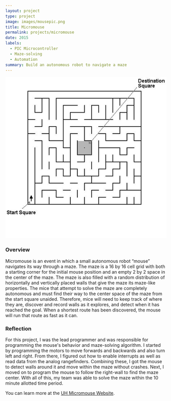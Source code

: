 ```yaml
---
layout: project
type: project
image: images/mousepic.png
title: Micromouse
permalink: projects/micromouse
date: 2015
labels:
  - PIC Microcontroller
  - Maze-solving
  - Automation
summary: Build an autonomous robot to navigate a maze
---
```


<div class="ui image">
  <img class="ui large image" src="../images/maze.jpg">
</div>

### Overview
Micromouse is an event in which a small autonomous robot “mouse” navigates its way through a maze.  The maze is a 16 by 16 cell grid with both a starting corner for the initial mouse position and an empty 2 by 2 space in the center of the maze.  The maze is also filled with a random distribution of horizontally and vertically placed walls that give the maze its maze-like properties.  The mice that attempt to solve the maze are completely autonomous and must find their way to the center space of the maze from the start square unaided.  Therefore, mice will need to keep track of where they are, discover and record walls as it explores, and detect when it has reached the goal.  When a shortest route has been discovered, the mouse will run that route as fast as it can.


### Reflection
For this project, I was the lead programmer and was responsible for programming the mouse's behavior and maze-solving algorithm.  I started by programming the motors to move forwards and backwards and also turn left and right.  From there, I figured out how to enable interrupts as well as read data from the analog rangefinders.  Combining these, I got the mouse to detect walls around it and move within the maze without crashes.  Next, I moved on to program the mouse to follow the right-wall to find the maze center.  With all of this, my team was able to solve the maze within the 10 minute allotted time period.


You can learn more at the [UH Micromouse Website](http://www-ee.eng.hawaii.edu/~mmouse/about.html).



